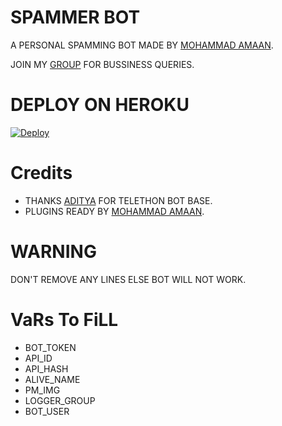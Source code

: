 # SPAMMER BOT
A PERSONAL SPAMMING BOT MADE BY [MOHAMMAD AMAAN](https://t.me/criminal786).

JOIN MY [GROUP](https://t.me/destroyxsupport) FOR BUSSINESS QUERIES.

# DEPLOY ON HEROKU
[![Deploy](https://www.herokucdn.com/deploy/button.svg)](https://heroku.com/deploy?template=https://github.com/Javes786/SPAMMERBOT)

# Credits
- THANKS [ADITYA](https://t.me/xditya) FOR TELETHON BOT BASE.
- PLUGINS READY BY [MOHAMMAD AMAAN](https://t.me/criminal786).

# WARNING
DON'T REMOVE ANY LINES ELSE BOT WILL NOT WORK.

# VaRs To FiLL

- BOT_TOKEN
- API_ID 
- API_HASH
- ALIVE_NAME
- PM_IMG
- LOGGER_GROUP
- BOT_USER
